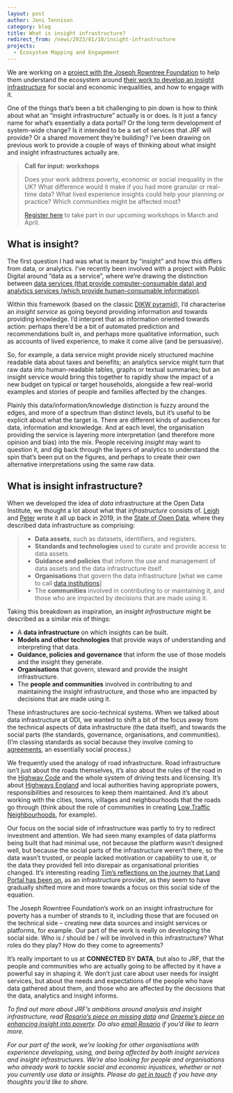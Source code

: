 ```yaml
---
layout: post
author: Jeni Tennison
category: blog
title: What is insight infrastructure?
redirect_from: /news/2023/01/10/insight-infrastructure
projects: 
  - Ecosystem Mapping and Engagement
---
```


We are working on a [project with the Joseph Rowntree Foundation](https://connectedbydata.org/projects/2022-jrf-ecosystem) to help them understand the ecosystem around [their work to develop an insight infrastructure](https://www.jrf.org.uk/blog/how-we-approach-missing-data-could-unlock-social-and-economic-injustice) for social and economic inequalities, and how to engage with it.

One of the things that’s been a bit challenging to pin down is how to think about what an “insight infrastructure” actually is or does. Is it just a fancy name for what’s essentially a data portal? Or the long term development of system-wide change? Is it intended to be a set of services that JRF will provide? Or a shared movement they’re building? I’ve been drawing on previous work to provide a couple of ways of thinking about what insight and insight infrastructures actually are.

<!--more-->

> **Call for input: workshops**
>
> Does your work address poverty, economic or social inequality in the UK? What difference would it make if you had more granular or real-time data? What lived experience insights could help your planning or practice? Which communities might be affected most?
>
> [Register here](https://airtable.com/shrSucwiRDPdEchuU) to take part in our upcoming workshops in March and April.
>

## What is insight?

The first question I had was what is meant by “insight” and how this differs from data, or analytics. I’ve recently been involved with a project with Public Digital around “data as a service”, where we’re drawing the distinction between [data services (that provide computer-consumable data) and analytics services (which provide human-consumable information)](https://public.digital/2022/03/22/why-cities-need-analytics-and-data-services).

Within this framework (based on the classic [DIKW pyramid](https://en.wikipedia.org/wiki/DIKW_pyramid)), I’d characterise an _insight service_ as going beyond providing information and towards providing knowledge. I’d interpret that as information oriented towards action: perhaps there’d be a bit of automated prediction and recommendations built in, and perhaps more qualitative information, such as accounts of lived experience, to make it come alive (and be persuasive).

So, for example, a data service might provide nicely structured machine readable data about taxes and benefits; an analytics service might turn that raw data into human-readable tables, graphs or textual summaries; but an insight service would bring this together to rapidly show the impact of a new budget on typical or target households, alongside a few real-world examples and stories of people and families affected by the changes.

Plainly this data/information/knowledge distinction is fuzzy around the edges, and more of a spectrum than distinct levels, but it’s useful to be explicit about what the target is. There are different kinds of audiences for data, information and knowledge. And at each level, the organisation providing the service is layering more interpretation (and therefore more opinion and bias) into the mix. People receiving _insight_ may want to question it, and dig back through the layers of analytics to understand the spin that’s been put on the figures, and perhaps to create their own alternative interpretations using the same raw data.


## What is insight infrastructure?

When we developed the idea of _data_ infrastructure at the Open Data Institute, we thought a lot about what that _infrastructure_ consists of. [Leigh](http://ldodds.com/) and [Peter](https://peterkwells.com/) wrote it all up back in 2019, in the [State of Open Data](https://www.stateofopendata.od4d.net/chapters/issues/data-infrastructure.html), where they described data infrastructure as comprising:

> * **Data assets**, such as datasets, identifiers, and registers.
> * **Standards and technologies** used to curate and provide access to data assets.
> * **Guidance and policies** that inform the use and management of data assets and the data infrastructure itself.
> * **Organisations** that govern the data infrastructure [what we came to call [data institutions](https://theodi.org/article/what-do-we-mean-by-data-institutions/)]
> * The **communities** involved in contributing to or maintaining it, and those who are impacted by decisions that are made using it.

Taking this breakdown as inspiration, an _insight infrastructure_ might be described as a similar mix of things:

* A **data infrastructure** on which insights can be built.
* **Models and other technologies** that provide ways of understanding and interpreting that data.
* **Guidance, policies and governance** that inform the use of those models and the insight they generate.
* **Organisations** that govern, steward and provide the insight infrastructure.
* The **people and communities** involved in contributing to and maintaining the insight infrastructure, and those who are impacted by decisions that are made using it.

These infrastructures are socio-technical systems. When we talked about data infrastructure at ODI, we wanted to shift a bit of the focus away from the technical aspects of data infrastructure (the data itself), and towards the social parts (the standards, governance, organisations, and communities). (I’m classing standards as social because they involve coming to [agreements](https://standards.theodi.org/), an essentially social process.)

We frequently used the analogy of road infrastructure. Road infrastructure isn’t just about the roads themselves, it’s also about the rules of the road in the [Highway Code](https://www.gov.uk/browse/driving/highway-code-road-safety) and the whole system of driving tests and licensing. It’s about [Highways England](https://www.gov.uk/government/organisations/highways-england) and local authorities having appropriate powers, responsibilities and resources to keep them maintained. And it’s about working with the cities, towns, villages and neighbourhoods that the roads go through (think about the role of communities in creating [Low Traffic Neighbourhoods](https://en.wikipedia.org/wiki/Low_Traffic_Neighbourhood), for example).

Our focus on the social side of infrastructure was partly to try to redirect investment and attention. We had seen many examples of data platforms being built that had minimal use, not because the platform wasn’t designed well, but because the social parts of the infrastructure weren’t there, so the data wasn’t trusted, or people lacked motivation or capability to use it, or the data they provided fell into disrepair as organisational priorities changed. It’s interesting reading [Tim’s reflections on the journey that Land Portal has been on](https://connectedbydata.org/weeknotes/2022/12/09/tim-weeknotes), as an infrastructure provider, as they seem to have gradually shifted more and more towards a focus on this social side of the equation.

The Joseph Rowntree Foundation’s work on an insight infrastructure for poverty has a number of strands to it, including those that are focused on the technical side – creating new data sources and insight services or platforms, for example. Our part of the work is really on developing the social side. Who is / should be / will be involved in this infrastructure? What roles do they play? How do they come to agreements?

It’s really important to us at **CONNECTED** BY **DATA**, but also to JRF, that the people and communities who are actually going to be affected by it have a powerful say in shaping it. We don’t just care about user needs for insight services, but about the needs and expectations of the people who have data gathered about them, and those who are affected by the decisions that the data, analytics and insight informs.

_To find out more about JRF’s ambitions around analysis and insight infrastructure, read [Rosario’s piece on missing data](https://www.jrf.org.uk/blog/how-we-approach-missing-data-could-unlock-social-and-economic-injustice) and [Graeme’s piece on enhancing insight into poverty](https://www.jrf.org.uk/blog/help-jrf-discover-vital-insight-guide-better-policy-and-action). Do also [email Rosario](mailto:Rosario.Piazza@jrf.org.uk) if you’d like to learn more._

_For our part of the work, we’re looking for other organisations with experience developing, using, and being affected by both insight services and insight infrastructures. We’re also looking for people and organisations who already work to tackle social and economic injustices, whether or not you currently use data or insights. Please do [get in touch](mailto:jeni@connectedbydata.org) if you have any thoughts you’d like to share._
